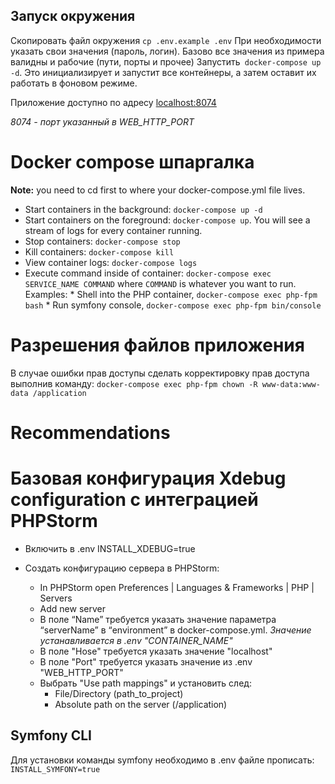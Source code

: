 ## Запуск окружения
Скопировать файл окружения 
`cp .env.example .env`
При необходимости указать свои значения (пароль, логин). 
Базово все значения из примера валидны и рабочие (пути, порты и прочее)
Запустить` docker-compose up -d`. 
Это инициализирует и запустит все контейнеры, а затем оставит их работать в фоновом режиме.

Приложение доступно по адресу [localhost:8074](http://localhost:8074)

_8074 - порт указанный в WEB_HTTP_PORT_

# Docker compose шпаргалка #

**Note:** you need to cd first to where your docker-compose.yml file lives.

  * Start containers in the background: `docker-compose up -d`
  * Start containers on the foreground: `docker-compose up`. You will see a stream of logs for every container running.
  * Stop containers: `docker-compose stop`
  * Kill containers: `docker-compose kill`
  * View container logs: `docker-compose logs`
  * Execute command inside of container: `docker-compose exec SERVICE_NAME COMMAND` where `COMMAND` is whatever you want to run. Examples:
        * Shell into the PHP container, `docker-compose exec php-fpm bash`
        * Run symfony console, `docker-compose exec php-fpm bin/console`

# Разрешения файлов приложения #

В случае ошибки прав доступы сделать корректировку прав доступа выполнив команду:
`docker-compose exec php-fpm chown -R www-data:www-data /application`

# Recommendations #

# Базовая конфигурация Xdebug configuration с интеграцией PHPStorm
- Включить в .env INSTALL_XDEBUG=true

- Создать конфигурацию сервера в PHPStorm:
     * In PHPStorm open Preferences | Languages & Frameworks | PHP | Servers
     * Add new server
     * В поле “Name” требуется указать значение параметра “serverName” в “environment” в docker-compose.yml. 
        _Значение устанавливается в .env "CONTAINER_NAME"_
     * В поле "Hose" требуется указать значение "localhost"
     * В поле "Port" требуется указать значение из .env "WEB_HTTP_PORT"
     * Выбрать "Use path mappings" и установить след:
        - File/Directory (path_to_project)
        - Absolute path on the server (/application)

## Symfony CLI
Для установки команды symfony необходимо в .env файле прописать:
`INSTALL_SYMFONY=true`

